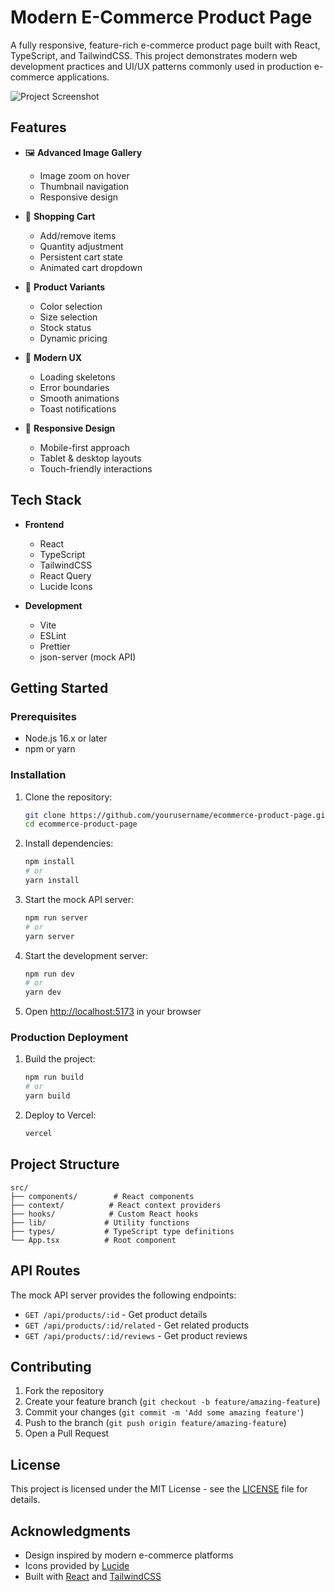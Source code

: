 # Modern E-Commerce Product Page

A fully responsive, feature-rich e-commerce product page built with React, TypeScript, and TailwindCSS. This project demonstrates modern web development practices and UI/UX patterns commonly used in production e-commerce applications.

![Project Screenshot](screenshot.png)

## Features

- 🖼️ **Advanced Image Gallery**

  - Image zoom on hover
  - Thumbnail navigation
  - Responsive design

- 🛒 **Shopping Cart**

  - Add/remove items
  - Quantity adjustment
  - Persistent cart state
  - Animated cart dropdown

- 🎨 **Product Variants**

  - Color selection
  - Size selection
  - Stock status
  - Dynamic pricing

- 💫 **Modern UX**

  - Loading skeletons
  - Error boundaries
  - Smooth animations
  - Toast notifications

- 📱 **Responsive Design**
  - Mobile-first approach
  - Tablet & desktop layouts
  - Touch-friendly interactions

## Tech Stack

- **Frontend**

  - React
  - TypeScript
  - TailwindCSS
  - React Query
  - Lucide Icons

- **Development**
  - Vite
  - ESLint
  - Prettier
  - json-server (mock API)

## Getting Started

### Prerequisites

- Node.js 16.x or later
- npm or yarn

### Installation

1. Clone the repository:

   ```bash
   git clone https://github.com/yourusername/ecommerce-product-page.git
   cd ecommerce-product-page
   ```

2. Install dependencies:

   ```bash
   npm install
   # or
   yarn install
   ```

3. Start the mock API server:

   ```bash
   npm run server
   # or
   yarn server
   ```

4. Start the development server:

   ```bash
   npm run dev
   # or
   yarn dev
   ```

5. Open [http://localhost:5173](http://localhost:5173) in your browser

### Production Deployment

1. Build the project:

   ```bash
   npm run build
   # or
   yarn build
   ```

2. Deploy to Vercel:
   ```bash
   vercel
   ```

## Project Structure

```
src/
├── components/        # React components
├── context/          # React context providers
├── hooks/            # Custom React hooks
├── lib/             # Utility functions
├── types/           # TypeScript type definitions
└── App.tsx          # Root component
```

## API Routes

The mock API server provides the following endpoints:

- `GET /api/products/:id` - Get product details
- `GET /api/products/:id/related` - Get related products
- `GET /api/products/:id/reviews` - Get product reviews

## Contributing

1. Fork the repository
2. Create your feature branch (`git checkout -b feature/amazing-feature`)
3. Commit your changes (`git commit -m 'Add some amazing feature'`)
4. Push to the branch (`git push origin feature/amazing-feature`)
5. Open a Pull Request

## License

This project is licensed under the MIT License - see the [LICENSE](LICENSE) file for details.

## Acknowledgments

- Design inspired by modern e-commerce platforms
- Icons provided by [Lucide](https://lucide.dev)
- Built with [React](https://reactjs.org) and [TailwindCSS](https://tailwindcss.com)
